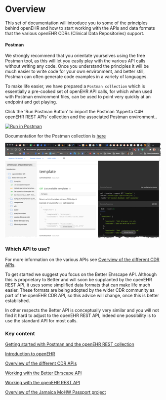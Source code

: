 # Overview

This set of documentation will introduce you to some of the principles behind openEHR and how to start working with the APIs and data formats that the various openEHR CDRs (Clinical Data Repositories) support.

#### Postman 

We strongly recommend that you orientate yourselves using the free Postman tool, as this will let you easily play with the various API calls without writing any code. Once you understand the principles it will be much easier to write code for your own environment, and better still, Postman can often generate code examples in a variety of languages.

To make life easier, we have prepared a `Postman collection` which is essentially a pre-cooked set of openEHR API calls, for which when used with Postman environment files, can be used to point very quickly at an endpoint and get playing.

Click the 'Run Postman Button' to import the Postman 'Apperta C4H openEHR REST APIs' collection and the associated Postman environment..

[![Run in Postman](https://run.pstmn.io/button.svg)]({{cdr.postmanLink}})

Documentation for the Postman collection is [here](https://documenter.getpostman.com/view/20729/T1DiGLmn)

![](images/readme-postman-docs.png)

### Which API to use?

For more information on the various APIs  see [Overview of the different CDR APIs](intro/INT2-overview-rest-apis.md).

To get started we suggest you focus on the Better Ehrscape API. Although this is proprietary to Better and will soon be supplanted by the openEHR REST API, it uses some simplified data formats that can make life much easier. These formats are being adopted by the wider CDR community as part of the openEHR CDR API, so this advice will change, once this is better established.

In other respects the Better API is conceptually very similar and you will not find it hard to adjust to the openEHR REST API, indeed one possibility is to use the standard API for most calls.


### Key content

[Getting started with Postman and the openEHR REST collection](postman/PM1-postman-getting-ready.md)

[Introduction to openEHR](intro/INT1-overview-openehr.md)

[Overview of the different CDR APIs](intro/INT2-overview-rest-apis.md)

[Working with the Better Ehrscape API](ehrscape/ECDR1-authentication.md)

[Working with the openEHR REST API](opencdr/OCDR1-authentication.md)

[Overview of the Jamaica MoHW Passport project](passport/JPASS1-passport-project-overview.md)





